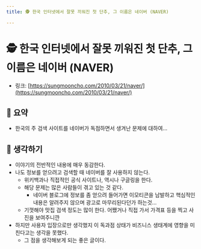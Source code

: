 ```yaml
---
title: 🕵️ 한국 인터넷에서 잘못 끼워진 첫 단추, 그 이름은 네이버 (NAVER)

---
```

# 🕵️ 한국 인터넷에서 잘못 끼워진 첫 단추, 그 이름은 네이버 (NAVER)

- 링크: [https://sungmooncho.com/2010/03/21/naver/](https://sungmooncho.com/2010/03/21/naver/)

## 📝 요약 
- 한국의 주 검색 사이트를 네이버가 독점하면서 생겨난 문제에 대하여...


## 🤔 생각하기 
- 이야기의 전반적인 내용에 매우 동감한다.
- 나도 정보를 얻으려고 검색할 때 네이버를 잘 사용하지 않는다.  
  - 위키백과나 직접적인 공식 사이트나, 역시나 구글링을 한다.
  - 해당 문제는 많은 사람들이 겪고 있는 것 같다.
    - 네이버 블로그에 정보를 좀 얻으려 들어가면 이모티콘을 남발하고 핵심적인 내용은 알려주지 않으며 광고로 마무리된다던가 하는것...
  - 기껏해야 맛집 검색 정도는 많이 한다. 어쨌거나 직접 가서 가격표 등을 찍고 사진을 보여주니깐 
- 하지만 사용자 입장으로만 생각했지 이 독과점 상태가 비즈니스 생태계에 영향을 미친다고는 생각을 못했다.
  - 그 점을 생각해보게 되는 좋은 글이다.  